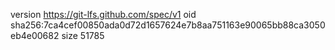 version https://git-lfs.github.com/spec/v1
oid sha256:7ca4cef00850ada0d72d1657624e7b8aa751163e90065bb88ca3050eb4e00682
size 51785
